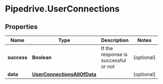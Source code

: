 # Pipedrive.UserConnections

## Properties

Name | Type | Description | Notes
------------ | ------------- | ------------- | -------------
**success** | **Boolean** | If the response is successful or not | [optional] 
**data** | [**UserConnectionsAllOfData**](UserConnectionsAllOfData.md) |  | [optional] 


